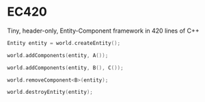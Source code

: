 # EC420
Tiny, header-only, Entity-Component framework in 420 lines of C++

```c++
Entity entity = world.createEntity();

world.addComponents(entity, A());

world.addComponents(entity, B(), C());

world.removeComponent<B>(entity);

world.destroyEntity(entity);
```
